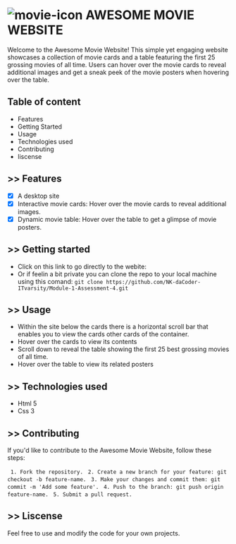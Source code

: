 # ![movie-icon](https://lh3.googleusercontent.com/proxy/as2NNeS-EFnLvj5z6RCF1tMJERYZvZKGgR5gpLjkHIPaYSraNOaDU1GpCKL9u2qaZkuO4eebS192mMHxl25BkYYWW5nM0TDRr6yn) AWESOME MOVIE WEBSITE

Welcome to the Awesome Movie Website! This simple yet engaging website showcases a collection of movie cards and a table featuring the first 25 grossing movies of all time. Users can hover over the movie cards to reveal additional images and get a sneak peek of the movie posters when hovering over the table.

## Table of content

- Features
- Getting Started
- Usage
- Technologies used
- Contributing
- liscense

## >> Features

- [x] A desktop site
- [x] Interactive movie cards: Hover over the movie cards to reveal additional images.
- [x] Dynamic movie table: Hover over the table to get a glimpse of movie posters.

## >> Getting started

- Click on this link to go directly to the webite: 
- Or if feelin a bit private you can clone the repo to your local machine using this comand: 
```git clone https://github.com/NK-daCoder-ITvarsity/Module-1-Assessment-4.git ```

## >> Usage

- Within the site below the cards there is a horizontal scroll bar that enables you to view the cards other cards of the container.
- Hover over the cards to view its contents
- Scroll down to reveal the table showing the first 25 best grossing movies of all time.
- Hover over the table to view its related posters

## >> Technologies used

- Html 5
- Css 3

## >> Contributing

If you'd like to contribute to the Awesome Movie Website, follow these steps:

``` 1. Fork the repository.```
``` 2. Create a new branch for your feature: git checkout -b feature-name.``` 
``` 3. Make your changes and commit them: git commit -m 'Add some feature'.```
``` 4. Push to the branch: git push origin feature-name.```
``` 5. Submit a pull request.```

## >> Liscense

Feel free to use and modify the code for your own projects.



